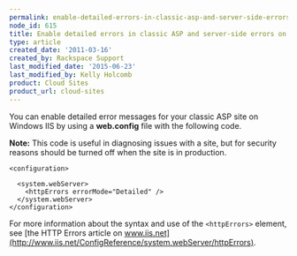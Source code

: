 ```yaml
---
permalink: enable-detailed-errors-in-classic-asp-and-server-side-errors-on-cloud-sites/
node_id: 615
title: Enable detailed errors in classic ASP and server-side errors on Cloud Sites
type: article
created_date: '2011-03-16'
created_by: Rackspace Support
last_modified_date: '2015-06-23'
last_modified_by: Kelly Holcomb
product: Cloud Sites
product_url: cloud-sites
---
```


You can enable detailed error messages for your classic ASP site on
Windows IIS by using a **web.config** file with the following code.

**Note:** This code is useful in diagnosing issues with a site, but for
security reasons should be turned off when the site is in production.

    <configuration>

      <system.webServer>
        <httpErrors errorMode="Detailed" />
      </system.webServer>
    </configuration>

For more information about the syntax and use of the `<httpErrors>`
element, see [the HTTP Errors article on www.iis.net](http://www.iis.net/ConfigReference/system.webServer/httpErrors).
